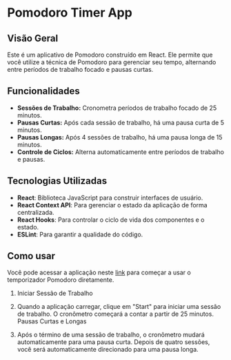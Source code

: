 # Pomodoro Timer App

## Visão Geral

Este é um aplicativo de Pomodoro construído em React. Ele permite que você utilize a técnica de Pomodoro para gerenciar seu tempo, alternando entre períodos de trabalho focado e pausas curtas.

## Funcionalidades

- **Sessões de Trabalho:** Cronometra períodos de trabalho focado de 25 minutos.
- **Pausas Curtas:** Após cada sessão de trabalho, há uma pausa curta de 5 minutos.
- **Pausas Longas:** Após 4 sessões de trabalho, há uma pausa longa de 15 minutos.
- **Controle de Ciclos:** Alterna automaticamente entre períodos de trabalho e pausas.

## Tecnologias Utilizadas

- **React**: Biblioteca JavaScript para construir interfaces de usuário.
- **React Context API**: Para gerenciar o estado da aplicação de forma centralizada.
- **React Hooks**: Para controlar o ciclo de vida dos componentes e o estado.
- **ESLint**: Para garantir a qualidade do código.

## Como usar

Você pode acessar a aplicação neste [link](https://jhoyr.github.io/pomodoro/) para começar a usar o temporizador Pomodoro diretamente.

1. Iniciar Sessão de Trabalho

2. Quando a aplicação carregar, clique em "Start" para iniciar uma sessão de trabalho.
O cronômetro começará a contar a partir de 25 minutos.
Pausas Curtas e Longas

3. Após o término de uma sessão de trabalho, o cronômetro mudará automaticamente para uma pausa curta.
Depois de quatro sessões, você será automaticamente direcionado para uma pausa longa.


